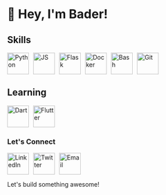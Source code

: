# 👋 Hey, I'm Bader!

## Skills  
<p style="display: flex; gap: 10px;">
  <img src="https://skillicons.dev/icons?i=python" alt="Python" width="50"/>
  <img src="https://skillicons.dev/icons?i=javascript" alt="JS" width="50"/>
  <img src="https://skillicons.dev/icons?i=flask" alt="Flask" width="50"/>
  <img src="https://skillicons.dev/icons?i=docker" alt="Docker" width="50"/>
  <img src="https://skillicons.dev/icons?i=bash" alt="Bash" width="50"/>
  <img src="https://skillicons.dev/icons?i=git" alt="Git" width="50"/>
</p>  

## Learning  
<p style="display: flex; gap: 10px;">
  <img src="https://skillicons.dev/icons?i=dart" alt="Dart" width="50"/>
  <img src="https://skillicons.dev/icons?i=flutter" alt="Flutter" width="50"/>
</p>  

### Let's Connect 
<p style="display: flex; gap: 10px;">
  <a href="https://www.linkedin.com/in/bader-saadou-salissou-b269781a2/">
    <img src="https://skillicons.dev/icons?i=linkedin" alt="LinkedIn" width="50"/>
  </a>
  <a href="https://x.com/Baderdv4/photo">
    <img src="https://skillicons.dev/icons?i=twitter" alt="Twitter" width="50"/>
  </a>
  <a href="mailto:awesomebss39@gmail.com">
    <img src="https://skillicons.dev/icons?i=gmail" alt="Email" width="50"/>
  </a>
</p>  

Let's build something awesome!  
